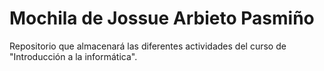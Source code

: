 # Mochila de Jossue Arbieto Pasmiño
Repositorio que almacenará las diferentes actividades del curso de "Introducción a la informática".
